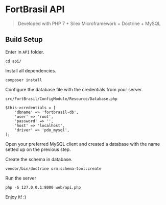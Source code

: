# FortBrasil API

> Developed with PHP 7 + Silex Microframework + Doctrine + MySQL

## Build Setup
Enter in `API` folder.
```
cd api/
```

Install all dependencies.
```
composer install
```

Configure the database file with the credentials from your server.
```
src/FortBrasil/ConfigModule/Resource/Database.php

$this->credentials = [
    'dbname' => 'fortbrasil-db',
    'user' => 'root',
    'password' => '',
    'host' => 'localhost',
    'driver' => 'pdo_mysql',
];
```

Open your preferred MySQL client and created a database with the name setted up on the previous step.

Create the schema in database.
```
vendor/bin/doctrine orm:schema-tool:create
```

Run the server
```
php -S 127.0.0.1:8000 web/api.php
```

Enjoy it! :)
